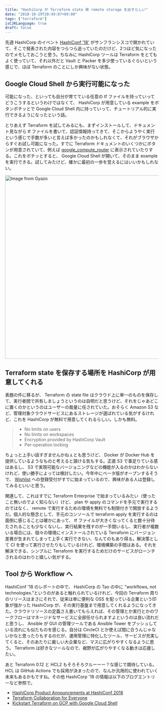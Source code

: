 ```yaml
---
title: "HashiCorp が Terraform state 用 remote storage を出すらしい"
date: "2018-10-29T20:49:07+09:00"
tags: ["terraform"]
isCJKLanguage: true
draft: false
---
```


先週 HashiCorp のイベント [HashiConf '18'](https://www.hashiconf.com/) がサンフランシスコで開かれていて、そこで発表された内容をつらつら追っていたのだけど、2つほど気になったのでメモしておこうと思う。ちなみに HashiCorp ツールは Terraform をとてもよく使っていて、それ以外だと Vault と Packer を多少使っているぐらいという感じで、ほぼ Terraform のことにしか興味がない状態。

## Google Cloud Shell から実行可能になった

可能になった、といっても自分が育てている任意の tf ファイルを持っていってどうこうするというわけではなくて、 HashiCorp が用意している example をボタンポチッとで Google Cloud Shell 内に持っていって、チュートリアル的に実行できるようになったという話。

とりあえず Terraform を試してみるにも、まずインストールして、ドキュメント見ながら tf ファイルを書いて、認証情報持ってきて、そこからようやく実行という感じで手数が多いと言えば多かったのかもしれなくて、それがブラウザからすぐお試し可能になった。すでに Terraform ドキュメントのいくつかにボタンが用意されていて、例えば [google_compute_router](https://www.terraform.io/docs/providers/google/r/compute_router.html) に表示されていたりする。これをポチッとすると、 Google Cloud Shell が開いて、そのまま example を実行できる。試してみたけど、確かに最初の一歩を覚えるにはいいかもしれない。

<a href="https://gyazo.com/fe7f226c0d8db7ee849b85cce85f02e8"><img src="https://i.gyazo.com/fe7f226c0d8db7ee849b85cce85f02e8.png" alt="Image from Gyazo" width="600"/></a>

## Terraform state を保存する場所を HashiCorp が用意してくれる

表題の件に移るが、 Terraform の state file はクラウド上に単一のものを保存して、実行者間で共有しましょうというのは自明だと思うけど、それをじゃあどこに置くのかというのはユーザーの裁量に任されていた。おそらく Amazon S3 など、管理対象クラウドサービスにあるストレージが選ばれている気がするけれど、これを HashiCorp が無料で用意してくれるらしい。しかも無料。

> * No limits on users
> * No limits on workspaces
> * Encryption provided by HashiCorp Vault
> * Per-operation locking

ちょっと上手い話すぎませんかねぇとも思うけど、 Docker が Docker Hub を提供しているようなものと考えると頷ける気もする。正直 S3 で事足りている感はあるし、 S3 で実現可能なバージョニングなどの機能が入るのかはわからないけれど、使い勝手によっては検討したい。今年中にベータ版がオープンするそうで、 [Wishlist](https://app.terraform.io/signup) への登録受付がすでに始まっているので、興味がある人は登録してみるといいと思う。

関連して、これはすでに Terraform Enterprise で始まっているみたい（使ったこと無いのでよく知らない）けど、 plan や apply のコマンドを手元で実行するのではなく、 remote で実行するための環境を無料でも制限付きで開放するようだ。個人的な懸念として、手元のコンソールで terraform apply を実行するのは面倒に感じることは確かにあって、 tf ファイルが大きくなってくると数十分待たされることも少なくないし、実行結果を残すのが一手間いるし、実行者が複数いる場合には、個々の環境にインストールされている Terraform にバージョン差異が生まれてしまって上手く実行できない、なんてのもあり得る。解決策として CI を使って実行させたりもしているけれど、環境構築の手間はある。それを解決できる、シンプルに Terraform を実行するためだけのサービスがローンチされるのはわりと嬉しい気がする。

## Tool から Workflow へ

HashiConf '18 のレポートの中で、 HashiCorp の Tao の中に "workflows, not technologies.”というのがあると触れられているけれど、今回の Terraform 周りのリリースはまさにそれで、従来は単に便利な OSS を配っている企業という印象が強かった HashiCorp が、その実行基盤まで用意してくれるようになってきた。クラウドリソースの定義さえ書いてもらえれば、その管理とか実行とかのワークフローはマネージドなサービスに全部任せられますよというのは良い流れだと思うし、 Ansible が GUI の管理ツールである Ansible Tower をプッシュしている流れにも似たものを感じる。自分は CircleCI とか使えば間に合うんじゃないかなと思ったりもするのだが、運用管理に特化したツール、サービスが充実してくると、そのあたりに厳しい大企業など、マスに広がりやすくなるように思う。 Terraform は好きなツールなので、裾野が広がりやすくなる動きは応援したい。

あと Terraform 0.12 と HCL2 もそろそろクルーーー？な感じで期待している。HCL は GitHub Actions でも採用が決まったので、なんか汎用的に使われていく未来もあるかもですね。その他 HashiCorp '18 の情報は以下のブログエントリーなど参照で。

* [HashiCorp Product Announcements at HashiConf 2018](https://www.hashicorp.com/blog/hashicorp-product-announcements-at-hashiconf-2018)
* [Terraform Collaboration for Everyone](https://www.hashicorp.com/blog/terraform-collaboration-for-everyone)
* [Kickstart Terraform on GCP with Google Cloud Shell](https://www.hashicorp.com/blog/kickstart-terraform-on-gcp-with-google-cloud-shell)

